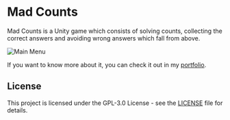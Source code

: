 # Mad Counts

Mad Counts is a Unity game which consists of solving counts, collecting the correct answers and avoiding wrong answers which fall from above.

![Main Menu](https://portfolium1.cloudimg.io/fit/960x540/c000000/https://cdn.portfolium.com/ugcs3%2Fv3%2Fproject_attachments%2FscNoNVFHTouBDCwLaFVG_Screenshot+%283%29.png)

If you want to know more about it, you can check it out in my [portfolio](https://portfolium.com/entry/mad-counts).

## License

This project is licensed under the GPL-3.0 License - see the [LICENSE](LICENSE) file for details.
